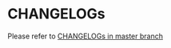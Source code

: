 # CHANGELOGs

Please refer to [CHANGELOGs in master
branch](https://github.com/kubernetes-sigs/gcp-filestore-csi-driver/blob/master/CHANGELOG/CHANGELOG-1.3.md)
